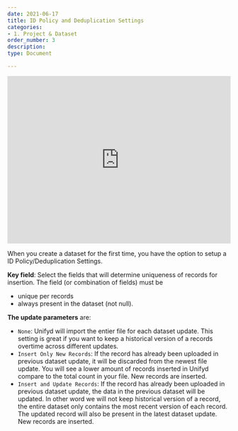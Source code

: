 ```yaml
---
date: 2021-06-17
title: ID Policy and Deduplication Settings
categories:
- 1. Project & Dataset
order_number: 3
description:
type: Document

---
```


<div style="padding:75% 0 0 0;position:relative;"><iframe src="https://player.vimeo.com/video/637967277?h=77ca1bf714&amp;badge=0&amp;autopause=0&amp;player_id=0&amp;app_id=58479" frameborder="0" allow="autoplay; fullscreen; picture-in-picture" allowfullscreen style="position:absolute;top:0;left:0;width:100%;height:100%;" title="Unifyd Insights - Dataset Deduplication Setting.mp4"></iframe></div><script src="https://player.vimeo.com/api/player.js"></script>

When you create a dataset for the first time, you have the option to setup a ID Policy/Deduplication Settings.

**Key field**: Select the fields that will determine uniqueness of records for insertion. The field (or combination of fields) must be 
* unique per records
* always present in the dataset (not null). 

**The update parameters** are: 
* `None`: Unifyd will import the entier file for each dataset update. This setting is great if you want to keep a historical version of a records overtime across different updates.
* `Insert Only New Records`: If the record has already been uploaded in previous dataset update, it will be discarded from the newest file update. You will see a lower amount of records inserted in Unifyd compare to the total count in your file. New records are inserted. 
* `Insert and Update Records`: If the record has already been uploaded in previous dataset update, the data in the previous dataset will be updated. In other word we will not keep historical version of a record, the entire dataset only contains the most recent version of each record. The updated record will also be present in the latest dataset update. New records are inserted. 


